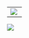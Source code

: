 <table width="100%"  border="0" cellpadding="0" cellspacing="0">
  <tr>
    <td align="center">
      <img align="left" src="https://github-readme-stats.vercel.app/api?username=BryanLimak&show_icons=true&theme=dracula" />
    </td>
  </tr>
</table>



<a href="https://github.com/Daggy1234">
  <img src="https://github-readme-stats.vercel.app/api/top-langs/?username=BryanLimak&layout=compact" />
</a>

